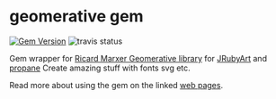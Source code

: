 # geomerative gem

[![Gem Version](https://badge.fury.io/rb/geomerative.svg)](https://badge.fury.io/rb/geomerative)
![travis status](https://travis-ci.org/ruby-processing/geomerativegem.svg)

Gem wrapper for [Ricard Marxer Geomerative library][] for [JRubyArt][jruby_art] and [propane][propane]
Create amazing stuff with fonts svg etc.

Read more about using the gem on the linked [web pages].

[README.md]:https://github.com/ruby-processing/geomerativegem/blob/master/examples/README.md
[web pages]:http://ruby-processing.github.io/geomerativegem
[Ricard Marxer Geomerative library]:https://github.com/rikrd/geomerative
[jruby_art]:https://ruby-processing.github.io/JRubyArt/
[propane]:https://ruby-processing.github.io/propane/
